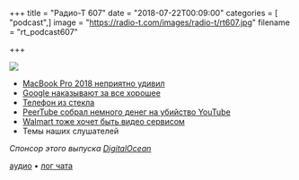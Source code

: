 +++
title = "Радио-Т 607"
date = "2018-07-22T00:09:00"
categories = [ "podcast",]
image = "https://radio-t.com/images/radio-t/rt607.jpg"
filename = "rt_podcast607"

+++

![](https://radio-t.com/images/radio-t/rt607.jpg)

- [MacBook Pro 2018 неприятно удивил](https://www.inverse.com/article/47169-macbook-pro-2018-throttling-complaints-reddit)
- [Google наказывают за все хорошее](http://europa.eu/rapid/press-release_IP-18-4581_en.htm)
- [Телефон из стекла](https://mashable.com/2018/07/18/corning-gorilla-glass-6-textured-glass/)
- [PeerTube собрал немного денег на убийство YouTube](https://quariety.com/2018/07/20/peertube-the-decentralized-youtube-succeeds-in-crowdfunding/)
- [Walmart тоже хочет быть видео сервисом](https://thenextweb.com/insider/2018/07/18/walmart-is-reportedly-building-a-video-streaming-service-to-take-on-netflix/)
- Темы наших слушателей

*Спонсор этого выпуска [DigitalOcean](https://www.digitalocean.com)*


[аудио](https://cdn.radio-t.com/rt_podcast607.mp3) • [лог чата](http://chat.radio-t.com/logs/radio-t-607.html)
<audio src="https://cdn.radio-t.com/rt_podcast607.mp3" preload="none"></audio>
